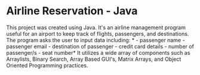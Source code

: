 # Airline Reservation - Java
This project was created using Java. It's an airline management program useful for an airport to keep track of flights, passengers, and destinations. The program asks the user to input data including:
      * - passenger name
       - passenger email
       - destination of passenger
       - credit card details
       - number of passenger/s
       - seat number*
It utilizes a wide array of components such as Arraylists, Binary Search, Array Based GUI's, Matrix Arrays, and Object Oriented Programming practices. 
